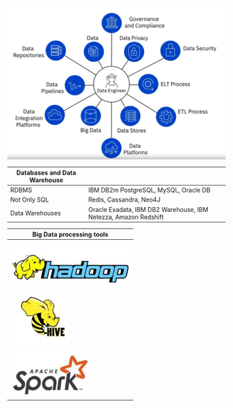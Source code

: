 ![Data_Enginee_duties.jpg](Data_Enginee_duties.jpg)


| Databases and Data Warehouse     |                                                                 |
|----------------------------------|-----------------------------------------------------------------|
| RDBMS                            | IBM DB2m PostgreSQL, MySQL, Oracle DB                           |
| Not Only SQL                     | Redis, Cassandra, Neo4J                                         |
| Data Warehouses| Oracle Exadata, IBM DB2 Warehouse, IBM Netezza, Amazon Redshift |


| Big Data processing tools                   | 
|---------------------------------------------|
| ![Big_data_Hadoop.jpg](Big_data_Hadoop.jpg) |
| ![Big_Data_Hive.jpg](Big_Data_Hive.jpg)     | 
| ![Big_data_Spark.jpg](Big_data_Spark.jpg)   |
